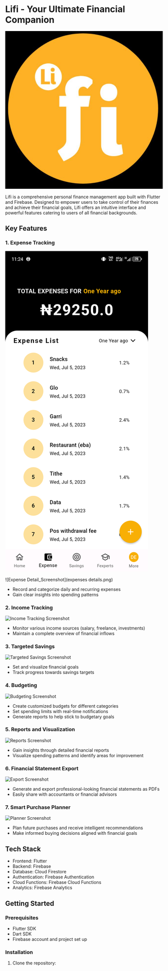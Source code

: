 # Lifi - Your Ultimate Financial Companion

![Lifi Logo](me.jpg)

Lifi is a comprehensive personal finance management app built with Flutter and Firebase. Designed to empower users to take control of their finances and achieve their financial goals, Lifi offers an intuitive interface and powerful features catering to users of all financial backgrounds.

## Key Features

### 1. Expense Tracking
![Expense Tracking Screenshot](expenses.png)

![Expense Detail_Screenshot](expenses details.png)
- Record and categorize daily and recurring expenses
- Gain clear insights into spending patterns

### 2. Income Tracking
![Income Tracking Screenshot](path/to/income_tracking.png)
- Monitor various income sources (salary, freelance, investments)
- Maintain a complete overview of financial inflows

### 3. Targeted Savings
![Targeted Savings Screenshot](path/to/targeted_savings.png)
- Set and visualize financial goals
- Track progress towards savings targets

### 4. Budgeting
![Budgeting Screenshot](path/to/budgeting.png)
- Create customized budgets for different categories
- Set spending limits with real-time notifications
- Generate reports to help stick to budgetary goals

### 5. Reports and Visualization
![Reports Screenshot](path/to/reports.png)
- Gain insights through detailed financial reports
- Visualize spending patterns and identify areas for improvement

### 6. Financial Statement Export
![Export Screenshot](path/to/export.png)
- Generate and export professional-looking financial statements as PDFs
- Easily share with accountants or financial advisors

### 7. Smart Purchase Planner
![Planner Screenshot](path/to/planner.png)
- Plan future purchases and receive intelligent recommendations
- Make informed buying decisions aligned with financial goals

## Tech Stack

- Frontend: Flutter
- Backend: Firebase
- Database: Cloud Firestore
- Authentication: Firebase Authentication
- Cloud Functions: Firebase Cloud Functions
- Analytics: Firebase Analytics

## Getting Started

### Prerequisites

- Flutter SDK
- Dart SDK
- Firebase account and project set up

### Installation

1. Clone the repository:
